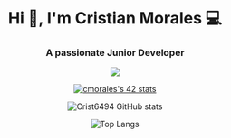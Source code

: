 <h1 align="center">Hi 👋, I'm Cristian Morales 💻 </h1>
<h3 align="center">A passionate Junior Developer </h3>

<p align="center">
  <a href="#">
    <img src="https://skillicons.dev/icons?i=html,css,js,git,vscode,c,vim,git" />
  </a>
</p>   

<div align="center">

[![cmorales's 42 stats](https://badge42.vercel.app/api/v2/cl572mke9001109jz4if1itnl/stats?cursusId=21&coalitionId=undefined)](https://github.com/JaeSeoKim/badge42)

![Crist6494 GitHub stats](https://github-readme-stats.vercel.app/api?username=Crist6494&show_icons=true&theme=radical)

![Top Langs](https://github-readme-stats.vercel.app/api/top-langs/?username=crist6494&show_icons=true&theme=radical)

</div>
